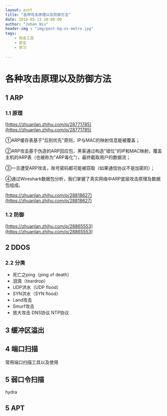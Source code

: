 ```yaml
---
layout: post
title: "各种攻击原理以及防御方法"
date: 2018-05-13 20:00:00
author: "Johan Niu"
header-img : "img/post-bg-os-metro.jpg"
tags:
    - 攻击工具
    - 安全
    - 学习
       
---
```


# 各种攻击原理以及防御方法

## 1 ARP

### 1.1 原理

[https://zhuanlan.zhihu.com/p/28771785](https://zhuanlan.zhihu.com/p/28771785)

①ARP缓存表基于"后到优先"原则，IP与MAC的映射信息能被覆盖；

②ARP攻击基于伪造的ARP回应包，黑客通过构造"错位"的IP和MAC映射，覆盖主机的ARP表（也被称为"ARP毒化"），最终截取用户的数据流；

③一旦遭受ARP攻击，账号密码都可能被窃取（如果通信协议不是加密的）；

④通过Wireshark数据包分析，我们掌握了真实网络中ARP底层攻击原理及数据包组成。

[https://zhuanlan.zhihu.com/p/28818627](https://zhuanlan.zhihu.com/p/28818627)

### 1.2 防御

[https://zhuanlan.zhihu.com/p/28865553](https://zhuanlan.zhihu.com/p/28865553)


## 2 DDOS

### 2.2 分类

* 死亡之ping（ping of death）
* 泪滴（teardrop）
* UDP洪水（UDP flood）
* SYN洪水（SYN flood）
* Land攻击
* Smurf攻击
* 放大攻击 DNS协议 NTP协议

## 3 缓冲区溢出

## 4 端口扫描

常用端口扫描工具以及使用

## 5 弱口令扫描

hydra

## 5 APT